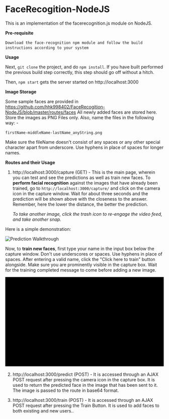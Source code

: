 # FaceRecogition-NodeJS
This is an implementation of the facerecognition.js module on NodeJS. 


**Pre-requisite**

	Download the face-recognition npm module and follow the build instructions according to your system
	
**Usage**

Next, `git clone` the project, and do `npm install`. If you have built performed the previous build step correctly, this step should go off without a hitch.

Then, `npm start` gets the server started on http://localhost:3000

**Image Storage**

Some sample faces are provided in https://github.com/hhk998402/FaceRecogition-NodeJS/blob/master/routes/faces
All newly added faces are stored here. Store the images as PNG Files only. Also, name the files in the following way: -
	
	firstName-middleName-lastName_anyString.png

Make sure the fileName doesn't consist of any spaces or any other special character apart from underscore. Use hyphens in place of spaces for longer names.


**Routes and their Usage**

1. http://localhost:3000/capture (GET) - This is the main page, wherein you can test and see the predictions as well as train new faces. To **perform facial recognition** against the images that have already been trained, go to `http://localhost:3000/capture/` and click on the camera icon in the capture window. Wait for about three seconds and the prediction will be shown above with the closeness to the answer. Remember, here the lower the distance, the better the prediction.
	
	*To take another image, click the trash icon to re-engage the video feed, and take another snap.*

Here is a simple demonstration: 

![Prediction Walkthrough](https://github.com/hhk998402/FaceRecogition-NodeJS/blob/master/routes/Demo_-FaceRecognition-on-NodeJS.gif)

Now, to **train new faces**, first type your name in the input box below the capture window. Don't use underscores or spaces. Use hyphens in place of spaces. After entering a valid name, click the "Click here to train" button alongside. Make sure you are prominently visible in the capture box. Wait for the training completed message to come before adding a new image. 

![Training Walkthrough](https://github.com/hhk998402/FaceRecogition-NodeJS/blob/master/routes/Training_example.gif)

2. http://localhost:3000/predict (POST) -  It is accessed through an AJAX POST request after pressing the camera icon in the capture box. It is used to return the predicted face in the image that has been sent to it. The image is passed to the route in base64 format.

3. http://localhost:3000/train (POST) - It is accessed through an AJAX POST request after pressing the Train Button. It is used to add faces to both existing and new users..
